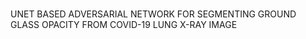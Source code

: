 # 
UNET BASED ADVERSARIAL NETWORK FOR SEGMENTING GROUND GLASS OPACITY FROM COVID-19 LUNG X-RAY IMAGE
